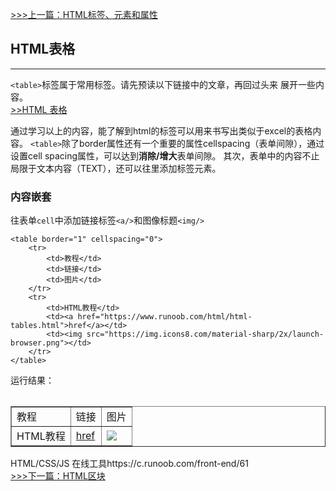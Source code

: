 [>>>上一篇：HTML标签、元素和属性](../../lib/HTML/HTML标签、元素和属性.md)
## HTML表格
---
`<table>`标签属于常用标签。请先预读以下链接中的文章，再回过头来 展开一些内容。  
[>>HTML 表格](https://www.runoob.com/html/html-tables.html)

通过学习以上的内容，能了解到html的<table>标签可以用来书写出类似于excel的表格内容。
`<table>`除了border属性还有一个重要的属性cellspacing（表单间隙），通过设置cell spacing属性，可以达到**消除/增大**表单间隙。
其次，表单中的内容不止局限于文本内容（TEXT），还可以往里添加标签元素。

### 内容嵌套
往表单`cell`中添加链接标签`<a/>`和图像标题`<img/>`
```
<table border="1" cellspacing="0">
    <tr>
        <td>教程</td>
        <td>链接</td>
        <td>图片</td>
    </tr>
    <tr>
        <td>HTML教程</td>
        <td><a href="https://www.runoob.com/html/html-tables.html">href</a></td>
        <td><img src="https://img.icons8.com/material-sharp/2x/launch-browser.png"></td>
    </tr>
</table>
```
运行结果：  
<table border="1" cellspacing="0">
    <tr>
        <td>教程</td>
        <td>链接</td>
        <td>图片</td>
    </tr>
    <tr>
        <td>HTML教程</td>
        <td><a href="https://www.runoob.com/html/html-tables.html">href</a></td>
        <td><img src="https://img.icons8.com/material-sharp/2x/launch-browser.png"></td>
    </tr>
</table>

HTML/CSS/JS 在线工具https://c.runoob.com/front-end/61  
[>>>下一篇：HTML区块](../../lib/HTML/HTML区块.md)
